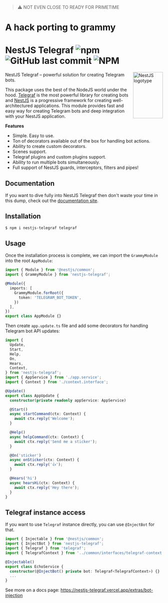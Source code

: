> :warning: NOT EVEN CLOSE TO READY FOR PRIMETIME

# A hack porting to grammy

# NestJS Telegraf ![npm](https://img.shields.io/npm/dm/nestjs-telegraf) ![GitHub last commit](https://img.shields.io/github/last-commit/bukhalo/nestjs-telegraf) ![NPM](https://img.shields.io/npm/l/nestjs-telegraf)

<img align="right" width="95" height="148" title="NestJS logotype"
     src="https://nestjs.com/img/logo-small.svg">

NestJS Telegraf – powerful solution for creating Telegram bots.

This package uses the best of the NodeJS world under the hood. [Telegraf](https://github.com/telegraf/telegraf) is the most powerful library for creating bots and [NestJS](https://github.com/nestjs) is a progressive framework for creating well-architectured applications. This module provides fast and easy way for creating Telegram bots and deep integration with your NestJS application.

**Features**

- Simple. Easy to use.
- Ton of decorators available out of the box for handling bot actions.
- Ability to create custom decorators.
- Scenes support.
- Telegraf plugins and custom plugins support.
- Ability to run multiple bots simultaneously.
- Full support of NestJS guards, interceptors, filters and pipes!

## Documentation
If you want to dive fully into NestJS Telegraf then don't waste your time in this dump, check out the [documentation site](https://nestjs-telegraf.vercel.app).

## Installation

```bash
$ npm i nestjs-telegraf telegraf
```

## Usage
Once the installation process is complete, we can import the `GrammyModule` into the root `AppModule`:
```typescript
import { Module } from '@nestjs/common';
import { GrammyModule } from 'nestjs-telegraf';

@Module({
  imports: [
    GrammyModule.forRoot({
      token: 'TELEGRAM_BOT_TOKEN',
    })
  ],
})
export class AppModule {}
```

Then create `app.update.ts` file and add some decorators for handling Telegram bot API updates:

```typescript
import {
  Update,
  Start,
  Help,
  On,
  Hears,
  Context,
} from 'nestjs-telegraf';
import { AppService } from './app.service';
import { Context } from './context.interface';

@Update()
export class AppUpdate {
  constructor(private readonly appService: AppService)

  @Start()
  async startCommand(ctx: Context) {
    await ctx.reply('Welcome');
  }

  @Help()
  async helpCommand(ctx: Context) {
    await ctx.reply('Send me a sticker');
  }

  @On('sticker')
  async onSticker(ctx: Context) {
    await ctx.reply('👍');
  }

  @Hears('hi')
  async hearsHi(ctx: Context) {
    await ctx.reply('Hey there');
  }
}
```

## Telegraf instance access
If you want to use `Telegraf` instance directly, you can use `@InjectBot` for that.
```typescript
import { Injectable } from '@nestjs/common';
import { InjectBot } from 'nestjs-telegraf';
import { Telegraf } from 'telegraf';
import { TelegrafContext } from '../common/interfaces/telegraf-context.interface.ts';

@Injectable()
export class EchoService {
  constructor(@InjectBot() private bot: Telegraf<TelegrafContext>) {}
  ...
}
```
See more on a docs page: https://nestjs-telegraf.vercel.app/extras/bot-injection
